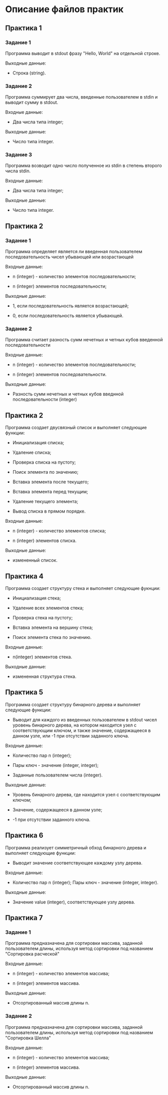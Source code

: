 # Описание файлов практик

## Практика 1

### Задание 1

Программа выводит в stdout фразу "Hello, World" на отдельной строке.

Выходные данные:

* Строка (string).

### Задание 2

Программа суммирует два числа, введенные пользователем в stdin и выводит сумму в stdout.

Входные данные:

* Два числа типа integer;

Выходные данные:

* Число типа integer.

### Задание 3

Программа возводит одно число полученное из stdin в степень второго числа stdin.

Входные данные:

* Два числа типа integer;

Выходные данные:

* Число типа integer.

## Практика 2

### Задание 1

Программа определяет является ли введенная пользователем последовательность чисел убывающей или возрастающей

Входные данные:

* n (integer) - количество элементов последовательности;

* n (integer) элементов последовательности; 

Выходные данные:

* 1, если последовательность является возрастающей;

* 0, если последовательность является убывающей.

### Задание 2

Программа считает разность сумм нечетных и четных кубов введенной последовательности

Входные данные:

* n (integer) - количество элементов последовательности;

* n (integer) элементов последовательности.

Выходные данные:

* Разность сумм нечетных и четных кубов введнной последовательности (integer)

## Практика 2

Программа создает двусвязный список и выполняет следующие функции:

* Инициализация списка;

* Удаление списка;

* Проверка списка на пустоту;

* Поиск элемента по значению;

* Вставка элемента после текущего;

* Вставка элемента перед текущим;

* Удаление текущего элемента;

* Вывод списка в прямом порядке.

Входные данные:

* n (integer) - количество элементов списка;

* n (integer) элементов списка.

Выходные данные:

* измененный список.

## Практика 4

Программа создает структуру стека и выполняет следующие фукнции:

* Инициализация стека;

* Удаление всех элементов стека;

* Проверка стека на пустоту;

* Вставка элемента на вершину стека;

* Поиск элемента стека по значению.

Входные данные:

* n(integer) элементов стека.

Выходные данные:

* измененная структура стека.

## Практика 5

Программа создает структуру бинарного дерева и выполняет следующие функции:

* Выводит для каждого из введенных пользователем в stdout чисел уровень бинарного дерева, на котором находится узел с соответствующим ключом, и также значение, содержащееся в данном узле, или -1 при отсутствии заданного ключа.

Входные данные:

* Количество пар n (integer);

* Пары ключ - значение (integer, integer);

* Заданные пользователем числа (integer).

Выходные данные:

* Уровень бинарного дерева, где находится узел с соответствующим ключом;

* Значение, содержащееся в данном узле;

* -1 при отсутствии заданного ключа.

## Практика 6

Программа реализует симметричный обход бинарного дерева и выполняет следующие функции:

* Выводит значение соответствующее каждому узлу дерева.

Входные данные:

* Количество пар n (integer); Пары ключ - значение (integer, integer).

Выходные данные:

* Значение value (integer), соответствующее узлу дерева.

## Практика 7

### Задание 1

Программа предназначена для сортировки массива, заданной пользователем длины, используя метод сортировки под названием "Сортировка расческой"

Входные данные:

* n (integer) - количество элементов массива;

* n (integer) элементов массива.

Выходные данные:

* Отсортированный массив длины n.

### Задание 2

Программа предназначена для сортировки массива, заданной пользователем длины, используя метод сортировки под названием "Сортировка Шелла"

Входные данные:

* n (integer) - количество элементов массива;

* n (integer) элементов массива.

Выходные данные:

* Отсортированный массив длины n.
